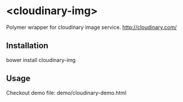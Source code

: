# \<cloudinary-img\>

Polymer wrapper for cloudinary image service. http://cloudinary.com/

## Installation
bower install cloudinary-img

## Usage
Checkout demo file: demo/cloudinary-demo.html

